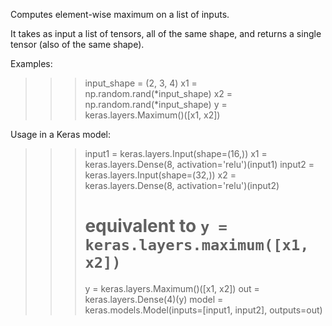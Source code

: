 Computes element-wise maximum on a list of inputs.

It takes as input a list of tensors, all of the same shape,
and returns a single tensor (also of the same shape).

Examples:

>>> input_shape = (2, 3, 4)
>>> x1 = np.random.rand(*input_shape)
>>> x2 = np.random.rand(*input_shape)
>>> y = keras.layers.Maximum()([x1, x2])

Usage in a Keras model:

>>> input1 = keras.layers.Input(shape=(16,))
>>> x1 = keras.layers.Dense(8, activation='relu')(input1)
>>> input2 = keras.layers.Input(shape=(32,))
>>> x2 = keras.layers.Dense(8, activation='relu')(input2)
>>> # equivalent to `y = keras.layers.maximum([x1, x2])`
>>> y = keras.layers.Maximum()([x1, x2])
>>> out = keras.layers.Dense(4)(y)
>>> model = keras.models.Model(inputs=[input1, input2], outputs=out)
